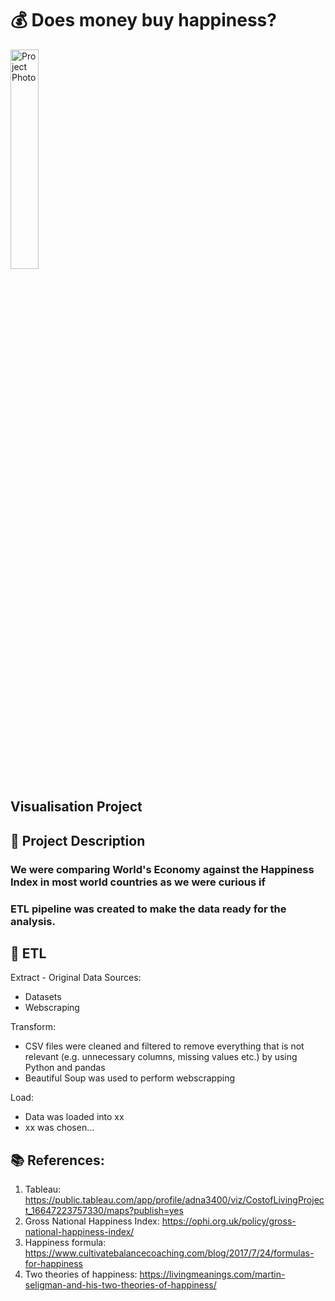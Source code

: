 # 💰 Does money buy happiness? 
<img src="https://github.com/rita-s/happiness_factor/blob/master/happiness.png" alt="Project Photo" title="Project Photo" width="30%">

## Visualisation Project

## 📝 Project Description
### We were comparing World's Economy against the Happiness Index in most world countries as we were curious if 

### ETL pipeline was created to make the data ready for the analysis.

## 💼 ETL
Extract - Original Data Sources:
* Datasets
* Webscraping

Transform:
* CSV files were cleaned and filtered to remove everything that is not relevant (e.g. unnecessary columns, missing values etc.) by using Python and pandas
* Beautiful Soup was used to perform webscrapping

Load:
* Data was loaded into xx
* xx was chosen...

## 📚 References:
1. Tableau: https://public.tableau.com/app/profile/adna3400/viz/CostofLivingProject_16647223757330/maps?publish=yes
2. Gross National Happiness Index: https://ophi.org.uk/policy/gross-national-happiness-index/
3. Happiness formula: https://www.cultivatebalancecoaching.com/blog/2017/7/24/formulas-for-happiness
4. Two theories of happiness: https://livingmeanings.com/martin-seligman-and-his-two-theories-of-happiness/

